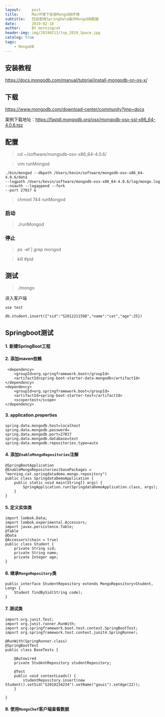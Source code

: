 ```yaml
---
layout:     post
title:      Mac环境下安装MongoDB环境
subtitle:   包括使用SpringData操作MongoDB数据
date:       2019-02-18
author:     BY morningcat
header-img: img/20190213/top_2019_Space.jpg
catalog: true
tags:
    - MongoDB
---
```



## 安装教程

https://docs.mongodb.com/manual/tutorial/install-mongodb-on-os-x/

## 下载

https://www.mongodb.com/download-center/community?jmp=docs

案例下载地址：https://fastdl.mongodb.org/osx/mongodb-osx-ssl-x86_64-4.0.6.tgz

## 配置

> cd ~/software/mongodb-osx-x86_64-4.0.6/

> vim runMongod
```
./bin/mongod --dbpath /Users/kevin/software/mongodb-osx-x86_64-4.0.6/data 
--logpath /Users/kevin/software/mongodb-osx-x86_64-4.0.6/log/mongo.log 
--noauth --logappend --fork 
--port 27017 &
```

> chmod 744 runMongod

### 启动

> ./runMongod

### 停止

> ps -ef | grep mongod 

> kill #pid

## 测试

> ./mongo

进入客户端

```
use test

db.student.insert({"sid":"S2012211598","name":"cat","age":25})
```

## Springboot测试

#### 1. 新建SpringBoot工程

#### 2. 添加maven依赖

```
 <dependency>
    <groupId>org.springframework.boot</groupId>
    <artifactId>spring-boot-starter-data-mongodb</artifactId>
</dependency>
<dependency>
    <groupId>org.springframework.boot</groupId>
    <artifactId>spring-boot-starter-test</artifactId>
    <scope>test</scope>
</dependency>
```

#### 3. application.properties

```
spring.data.mongodb.host=localhost
spring.data.mongodb.password=
spring.data.mongodb.port=27017
spring.data.mongodb.database=test
spring.data.mongodb.repositories.type=auto
```

#### 4. 添加`EnableMongoRepositories`注解

```
@SpringBootApplication
@EnableMongoRepositories(basePackages = "morning.cat.springdatademo.mongo.repository")
public class SpringdataDemoApplication {
    public static void main(String[] args) {
        SpringApplication.run(SpringdataDemoApplication.class, args);
    }
}

```

#### 5. 定义实体类

```
import lombok.Data;
import lombok.experimental.Accessors;
import javax.persistence.Table;
@Table
@Data
@Accessors(chain = true)
public class Student {
    private String sid;
    private String name;
    private Integer age;
}
```

#### 6. 继承`MongoRepository`类

```
public interface StudentRepository extends MongoRepository<Student, Long> {
    Student findBySid(String code);
}
```

#### 7. 测试类

```
import org.junit.Test;
import org.junit.runner.RunWith;
import org.springframework.boot.test.context.SpringBootTest;
import org.springframework.test.context.junit4.SpringRunner;

@RunWith(SpringRunner.class)
@SpringBootTest
public class BaseTests {

    @Autowired
    private StudentRepository studentRepository;

    @Test
    public void contextLoads() {
        studentRepository.insert(new Student().setSid("S2018234234").setName("gouzi").setAge(22));
    }

}
```

#### 8. 使用`MongoChef`客户端查看数据

